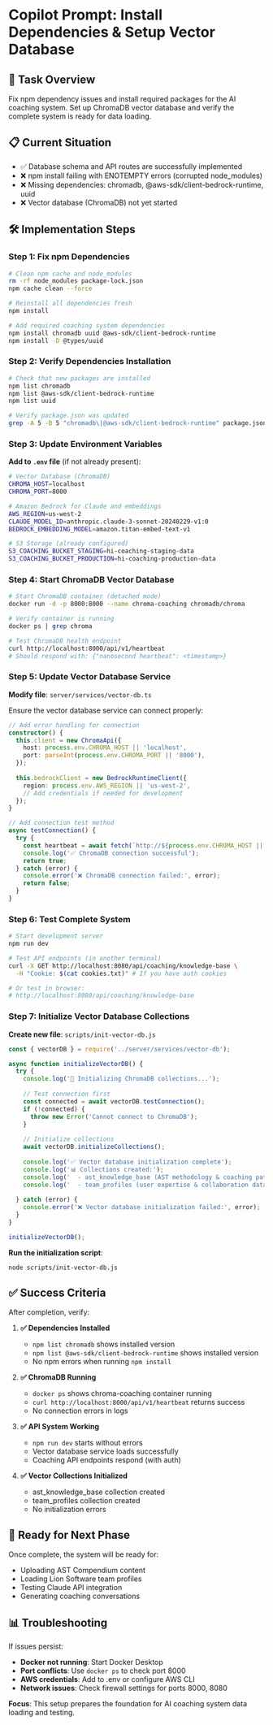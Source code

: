 # Copilot Prompt: Install Dependencies & Setup Vector Database

## 🎯 Task Overview
Fix npm dependency issues and install required packages for the AI coaching system. Set up ChromaDB vector database and verify the complete system is ready for data loading.

## 📋 Current Situation
- ✅ Database schema and API routes are successfully implemented
- ❌ npm install failing with ENOTEMPTY errors (corrupted node_modules)
- ❌ Missing dependencies: chromadb, @aws-sdk/client-bedrock-runtime, uuid
- ❌ Vector database (ChromaDB) not yet started

## 🛠️ Implementation Steps

### Step 1: Fix npm Dependencies
```bash
# Clean npm cache and node_modules
rm -rf node_modules package-lock.json
npm cache clean --force

# Reinstall all dependencies fresh
npm install

# Add required coaching system dependencies
npm install chromadb uuid @aws-sdk/client-bedrock-runtime
npm install -D @types/uuid
```

### Step 2: Verify Dependencies Installation
```bash
# Check that new packages are installed
npm list chromadb
npm list @aws-sdk/client-bedrock-runtime
npm list uuid

# Verify package.json was updated
grep -A 5 -B 5 "chromadb\|@aws-sdk/client-bedrock-runtime" package.json
```

### Step 3: Update Environment Variables
**Add to `.env` file** (if not already present):
```bash
# Vector Database (ChromaDB)
CHROMA_HOST=localhost
CHROMA_PORT=8000

# Amazon Bedrock for Claude and embeddings
AWS_REGION=us-west-2
CLAUDE_MODEL_ID=anthropic.claude-3-sonnet-20240229-v1:0
BEDROCK_EMBEDDING_MODEL=amazon.titan-embed-text-v1

# S3 Storage (already configured)
S3_COACHING_BUCKET_STAGING=hi-coaching-staging-data
S3_COACHING_BUCKET_PRODUCTION=hi-coaching-production-data
```

### Step 4: Start ChromaDB Vector Database
```bash
# Start ChromaDB container (detached mode)
docker run -d -p 8000:8000 --name chroma-coaching chromadb/chroma

# Verify container is running
docker ps | grep chroma

# Test ChromaDB health endpoint
curl http://localhost:8000/api/v1/heartbeat
# Should respond with: {"nanosecond heartbeat": <timestamp>}
```

### Step 5: Update Vector Database Service
**Modify file**: `server/services/vector-db.ts`

Ensure the vector database service can connect properly:
```typescript
// Add error handling for connection
constructor() {
  this.client = new ChromaApi({
    host: process.env.CHROMA_HOST || 'localhost',
    port: parseInt(process.env.CHROMA_PORT || '8000'),
  });
  
  this.bedrockClient = new BedrockRuntimeClient({
    region: process.env.AWS_REGION || 'us-west-2',
    // Add credentials if needed for development
  });
}

// Add connection test method
async testConnection() {
  try {
    const heartbeat = await fetch(`http://${process.env.CHROMA_HOST || 'localhost'}:${process.env.CHROMA_PORT || '8000'}/api/v1/heartbeat`);
    console.log('✅ ChromaDB connection successful');
    return true;
  } catch (error) {
    console.error('❌ ChromaDB connection failed:', error);
    return false;
  }
}
```

### Step 6: Test Complete System
```bash
# Start development server
npm run dev

# Test API endpoints (in another terminal)
curl -X GET http://localhost:8080/api/coaching/knowledge-base \
  -H "Cookie: $(cat cookies.txt)" # If you have auth cookies

# Or test in browser:
# http://localhost:8080/api/coaching/knowledge-base
```

### Step 7: Initialize Vector Database Collections
**Create new file**: `scripts/init-vector-db.js`

```javascript
const { vectorDB } = require('../server/services/vector-db');

async function initializeVectorDB() {
  try {
    console.log('🔧 Initializing ChromaDB collections...');
    
    // Test connection first
    const connected = await vectorDB.testConnection();
    if (!connected) {
      throw new Error('Cannot connect to ChromaDB');
    }
    
    // Initialize collections
    await vectorDB.initializeCollections();
    
    console.log('✅ Vector database initialization complete');
    console.log('📊 Collections created:');
    console.log('  - ast_knowledge_base (AST methodology & coaching patterns)');
    console.log('  - team_profiles (user expertise & collaboration data)');
    
  } catch (error) {
    console.error('❌ Vector database initialization failed:', error);
  }
}

initializeVectorDB();
```

**Run the initialization script**:
```bash
node scripts/init-vector-db.js
```

## ✅ Success Criteria

After completion, verify:

1. **✅ Dependencies Installed**
   - `npm list chromadb` shows installed version
   - `npm list @aws-sdk/client-bedrock-runtime` shows installed version
   - No npm errors when running `npm install`

2. **✅ ChromaDB Running**
   - `docker ps` shows chroma-coaching container running
   - `curl http://localhost:8000/api/v1/heartbeat` returns success
   - No connection errors in logs

3. **✅ API System Working**
   - `npm run dev` starts without errors
   - Vector database service loads successfully
   - Coaching API endpoints respond (with auth)

4. **✅ Vector Collections Initialized**
   - ast_knowledge_base collection created
   - team_profiles collection created
   - No initialization errors

## 🚀 Ready for Next Phase

Once complete, the system will be ready for:
- Uploading AST Compendium content
- Loading Lion Software team profiles
- Testing Claude API integration
- Generating coaching conversations

## 📊 Troubleshooting

If issues persist:
- **Docker not running**: Start Docker Desktop
- **Port conflicts**: Use `docker ps` to check port 8000
- **AWS credentials**: Add to .env or configure AWS CLI
- **Network issues**: Check firewall settings for ports 8000, 8080

**Focus**: This setup prepares the foundation for AI coaching system data loading and testing.
